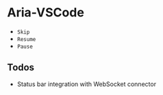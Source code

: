 # Aria-VSCode

* `Skip`
* `Resume`
* `Pause`

## Todos

* Status bar integration with WebSocket connector
